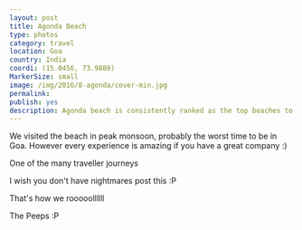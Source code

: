```yaml
---
layout: post
title: Agonda Beach
type: photos
category: travel
location: Goa
country: India
coordi: (15.0456, 73.9889)
MarkerSize: small
image: /img/2016/8-agonda/cover-min.jpg 
permalink: 
publish: yes
description: Agonda beach is consistently ranked as the top beaches to visit in India and is also a popular for being the nesting ground for turtles.
---
```

<!-- http://compressjpeg.com -->
<!-- http://compressimage.toolur.com/ 1024, 400-->
<p class="center"><img src="{{site.baseurl}}/img/2016/8-agonda/cover.jpg" alt="">We visited the beach in peak monsoon, probably the worst time to be in Goa. However every experience is amazing if you have a great company :)</p>

<p class="center"><img src="{{site.baseurl}}/img/2016/8-agonda/1.jpg" alt="">One of the many traveller journeys</p>

<p class="center"><img src="{{site.baseurl}}/img/2016/8-agonda/2.jpg" alt="">I wish you don't have nightmares post this :P</p>

<p class="center"><img src="{{site.baseurl}}/img/2016/8-agonda/3.jpg" alt="">That's how we rooooollllll</p>


<p class="center"><img src="{{site.baseurl}}/img/2016/8-agonda/4.jpg" alt="">The Peeps :P</p>
